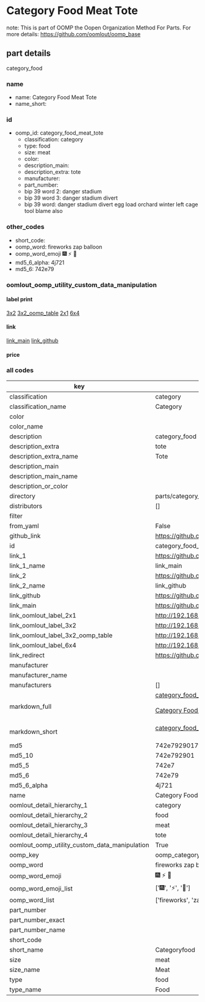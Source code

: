 # Category Food Meat Tote  

note: This is part of OOMP the Oopen Organization Method For Parts. For more details: https://github.com/oomlout/oomp_base

##  part details
  



category_food



### name
* name: Category Food Meat Tote
* name_short: 
### id
* oomp_id: category_food_meat_tote
  * classification: category
  * type: food
  * size: meat
  * color: 
  * description_main: 
  * description_extra: tote
  * manufacturer: 
  * part_number: 
  * bip 39 word 2: danger stadium
  * bip 39 word 3: danger stadium divert
  * bip 39 word: danger stadium divert egg load orchard winter left cage tool blame also

### other_codes
* short_code: 
* oomp_word: fireworks zap balloon
* oomp_word_emoji :fireworks: :zap: :balloon:
* md5_6_alpha: 4j721
* md5_6: 742e79






### oomlout_oomp_utility_custom_data_manipulation
#### label print
[3x2](http://192.168.1.245:1112/?label=oomp%204j721)
[3x2_oomp_table](http://192.168.1.108:1112/?label=oomp%204j721)
[2x1](http://192.168.1.242:1112/?label=oomp%204j721)
[6x4](http://192.168.1.55:1112/?label=oomp%204j721)    

#### link

[link_main](https://github.com/oomlout/oomlout_oomp_version_1_messy/tree/main/parts/category_food_meat_tote) [link_github](https://github.com/oomlout/oomlout_oomp_version_1_messy/tree/main/parts/category_food_meat_tote)                             

#### price







### all codes 
| key | value |  
| --- | --- |  
| classification | category |  
| classification_name | Category |  
| color |  |  
| color_name |  |  
| description | category_food |  
| description_extra | tote |  
| description_extra_name | Tote |  
| description_main |  |  
| description_main_name |  |  
| description_or_color |   |  
| directory | parts/category_food_meat_tote |  
| distributors | [] |  
| filter |  |  
| from_yaml | False |  
| github_link | https://github.com/oomlout/oomlout_oomp_part_src/tree/main/parts/category_food_meat_tote |  
| id | category_food_meat_tote |  
| link_1 | https://github.com/oomlout/oomlout_oomp_version_1_messy/tree/main/parts/category_food_meat_tote |  
| link_1_name | link_main |  
| link_2 | https://github.com/oomlout/oomlout_oomp_version_1_messy/tree/main/parts/category_food_meat_tote |  
| link_2_name | link_github |  
| link_github | https://github.com/oomlout/oomlout_oomp_version_1_messy/tree/main/parts/category_food_meat_tote |  
| link_main | https://github.com/oomlout/oomlout_oomp_version_1_messy/tree/main/parts/category_food_meat_tote |  
| link_oomlout_label_2x1 | http://192.168.1.242:1112/?label=oomp%204j721 |  
| link_oomlout_label_3x2 | http://192.168.1.245:1112/?label=oomp%204j721 |  
| link_oomlout_label_3x2_oomp_table | http://192.168.1.108:1112/?label=oomp%204j721 |  
| link_oomlout_label_6x4 | http://192.168.1.55:1112/?label=oomp%204j721 |  
| link_redirect | https://github.com/oomlout/oomlout_oomp_version_1_messy/tree/main/parts/category_food_meat_tote |  
| manufacturer |  |  
| manufacturer_name |  |  
| manufacturers | [] |  
| markdown_full | [category_food_meat_tote](none)<br>[](none)<br>[Category Food Meat Tote](none)<br><br> |  
| markdown_short | [category_food_meat_tote](none)<br><br> |  
| md5 | 742e7929017f3f827041746c7fb4f9bb |  
| md5_10 | 742e792901 |  
| md5_5 | 742e7 |  
| md5_6 | 742e79 |  
| md5_6_alpha | 4j721 |  
| name | Category Food Meat Tote |  
| oomlout_detail_hierarchy_1 | category |  
| oomlout_detail_hierarchy_2 | food |  
| oomlout_detail_hierarchy_3 | meat |  
| oomlout_detail_hierarchy_4 | tote |  
| oomlout_oomp_utility_custom_data_manipulation | True |  
| oomp_key | oomp_category_food_meat_tote |  
| oomp_word | fireworks zap balloon |  
| oomp_word_emoji | :fireworks: :zap: :balloon: |  
| oomp_word_emoji_list | [':fireworks:', ':zap:', ':balloon:'] |  
| oomp_word_list | ['fireworks', 'zap', 'balloon'] |  
| part_number |  |  
| part_number_exact |  |  
| part_number_name |  |  
| short_code |  |  
| short_name | Categoryfood |  
| size | meat |  
| size_name | Meat |  
| type | food |  
| type_name | Food |  
